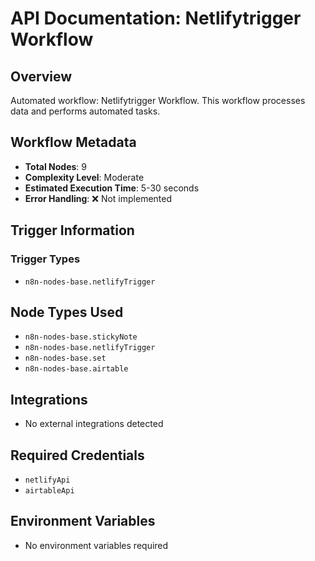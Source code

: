 # API Documentation: Netlifytrigger Workflow

## Overview
Automated workflow: Netlifytrigger Workflow. This workflow processes data and performs automated tasks.

## Workflow Metadata
- **Total Nodes**: 9
- **Complexity Level**: Moderate
- **Estimated Execution Time**: 5-30 seconds
- **Error Handling**: ❌ Not implemented

## Trigger Information
### Trigger Types
- `n8n-nodes-base.netlifyTrigger`

## Node Types Used
- `n8n-nodes-base.stickyNote`
- `n8n-nodes-base.netlifyTrigger`
- `n8n-nodes-base.set`
- `n8n-nodes-base.airtable`

## Integrations
- No external integrations detected

## Required Credentials
- `netlifyApi`
- `airtableApi`

## Environment Variables
- No environment variables required
